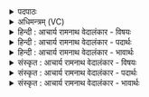 <details><summary>पदपाठः</summary>

त्व꣢म्। इ꣣न्द्र। प्र꣡तू꣢꣯र्तिषु। प्र। तू꣣र्तिषु। अभि꣢। वि꣡श्वाः꣢। अ꣣सि। स्पृ꣡धः꣢꣯। अ꣣शस्तिहा꣢। अ꣣शस्ति। हा꣢। ज꣣निता꣢। वृ꣣त्रतूः꣢। वृ꣣त्र। तूः꣢। अ꣣सि। त्व꣡म्। तू꣣र्य। तरुष्यतः꣢। १६३७।
</details>

<details><summary>अधिमन्त्रम् (VC)</summary>

- इन्द्रः
- नृमेध आङ्गिरसः
- बार्हतः प्रगाथः (विषमा बृहती, समा सतोबृहती)
- मध्यमः
</details>

<details><summary>हिन्दी : आचार्य रामनाथ वेदालंकार - विषयः</summary>

प्रथम ऋचा की व्याख्या पूर्वार्चिक में ३११ क्रमाङ्क पर परमात्मा और राजा के विषय में की जा चुकी है,यहाँ परमात्मा और जीवात्मा को सम्बोधन किया जा रहा है।
</details>

<details><summary>हिन्दी : आचार्य रामनाथ वेदालंकार - पदार्थः</summary>

पदार्थान्वयभाषाः -  हे(इन्द्र)विघ्नों को दूर करनेवाले परमात्मन् वा जीवात्मन्!तुम(प्रतूर्तिषु)वेगवाले देवासुरसङ्ग्रामों में(विश्वाः)सब(स्पृधः)प्रतिस्पर्धा करनेवाली काम,क्रोध आदि की सेनाओं को(अभि असि)परास्त कर देते हो। तुम(अशस्तिहा)अप्रशस्तियों को मारनेवाले, (जनिता)प्रशस्ति कारक श्रेष्ठ गुणों तथा कर्मों को जन्म देनेवाले और(वृत्रतूः)पापों की हिंसा करनेवाले(असि)हो।(त्वम्)तुम(तरुष्यतः)हिंसकों को(तूर्य)विनष्ट करो ॥१॥
</details>

<details><summary>हिन्दी : आचार्य रामनाथ वेदालंकार - भावार्थः</summary>

भावार्थभाषाः -  मनुष्यों को योग्य है कि परमात्मा से प्रार्थना करके और अपने अन्तरात्मा को उद्बोधन देकर सभी आन्तरिक और बाह्य शत्रुओं को जीतकर अपने उन्नति के मार्ग को निष्कण्टक करें ॥१॥
</details>

<details><summary>संस्कृत : आचार्य रामनाथ वेदालंकार - विषयः</summary>

तत्र प्रथमा ऋक् पूर्वार्चिके ३११ क्रमाङ्के परमात्मनृपत्योर्विषये व्याख्याता। अत्र परमात्मा जीवात्मा च सम्बोध्यते।
</details>

<details><summary>संस्कृत : आचार्य रामनाथ वेदालंकार - पदार्थः</summary>

पदार्थान्वयभाषाः -  हे(इन्द्र)विघ्नविदारक परमात्मन् जीवात्मन् वा!त्वम्(प्रतूर्तिषु)सत्वरेषु देवासुरसंग्रामेषु(विश्वाः)समस्ताः(स्पृधः)प्रतिस्पर्धिनीः कामक्रोधादीनां सेनाः(अभि असि)अभिभवसि,पराजयसे। त्वम्(अशस्तिहा)अप्रशस्तीनां हन्ता, (जनिता)प्रशस्तिहेतूनां सद्गुणकर्मणां जनयिता, (वृत्रतूः)वृत्राणि पापानि तूर्वति हिनस्ति यस्तथाविधश्च(असि)वर्तसे।(त्वम्)परमात्मा जीवात्मा वा(तरुष्यतः)हिंसकान्।[तरुष्यतिः हन्तिकर्मा। निरु० ५।२।] (तूर्य)विनाशय ॥१॥२
</details>

<details><summary>संस्कृत : आचार्य रामनाथ वेदालंकार - भावार्थः</summary>

भावार्थभाषाः -  परमात्मानं प्रार्थयित्वा स्वान्तरात्मानं च प्रोद्बोध्य मनुष्यः सर्वानप्यान्तरान् बाह्यांश्च शत्रून् विजित्य स्वोन्नतिमार्गं निष्कण्टकं कर्तुमर्हति ॥१॥
</details>